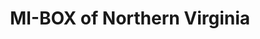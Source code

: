 ---
title: "MI-BOX of Northern Virginia"
url: /manassas/mi-box-of-northern-virginia/
shop: storage rental
---